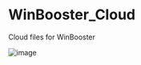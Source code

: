# WinBooster_Cloud
Cloud files for WinBooster

![image](https://user-images.githubusercontent.com/35975332/236732823-73773df4-83ad-45b1-aa28-6d05455a0617.png)
